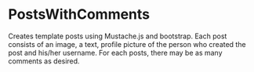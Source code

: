 # PostsWithComments
Creates template posts using Mustache.js and bootstrap. Each post consists of an image, a text, profile picture of the person who created the post and his/her username. For each posts, there may be as many comments as desired.
